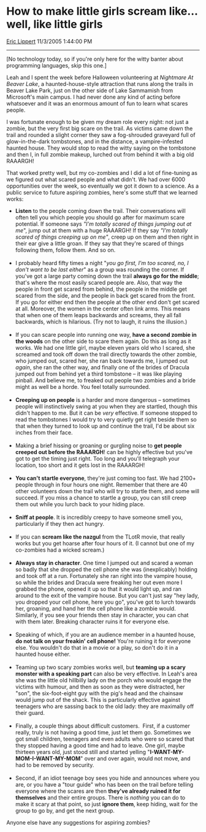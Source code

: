 # How to make little girls scream like… well, like little girls

[Eric Lippert](https://social.msdn.microsoft.com/profile/Eric%20Lippert) 11/3/2005 1:44:00 PM

-----

\[No technology today, so if you're only here for the witty banter about programming languages, skip this one.\]

Leah and I spent the week before Halloween volunteering at *Nightmare At Beaver Lake*, a haunted-house-style attraction that runs along the trails in Beaver Lake Park, just on the other side of Lake Sammamish from Microsoft's main campus. I had never done any kind of acting before whatsoever and it was an enormous amount of fun to learn what scares people.

I was fortunate enough to be given my dream role every night: not just a zombie, but the very first big scare on the trail. As victims came down the trail and rounded a slight corner they saw a fog-shrouded graveyard full of glow-in-the-dark tombstones, and in the distance, a vampire-infested haunted house. They would stop to read the witty saying on the tombstone and then I, in full zombie makeup, lurched out from behind it with a big old RAAARGH\!

That worked pretty well, but my co-zombies and I did a lot of fine-tuning as we figured out what scared people and what didn't. We had over 6000 opportunities over the week, so eventually we got it down to a science. As a public service to future aspiring zombies, here's some stuff that we learned works:

  - **Listen** to the people coming down the trail. Their conversations will often tell you which people you should go after for maximum scare potential. If someone says *"I'm totally scared of things jumping out at me*", jump out at them with a huge RAAARGH\! If they say *"I'm totally scared of things creeping up on me"*, creep up on them and then right in their ear give a little groan. If they say that they're scared of things following them, follow them. And so on.    
     
  - I probably heard fifty times a night "*you go first, I'm too scared, no, I don't want to be last either*" as a group was rounding the corner. If you've got a large party coming down the trail **always go for the middle**; that's where the most easily scared people are. Also, that way the people in front get scared from behind, the people in the middle get scared from the side, and the people in back get scared from the front. If you go for either end then the people at the other end don't get scared at all. Moreover, the women in the center often link arms. This means that when one of them leaps backwards and screams, they all fall backwards, which is hilarious. (Try not to laugh, it ruins the illusion.)   
     
  - If you can scare people into running one way, **have a second zombie in the woods** on the other side to scare them again. Do this as long as it works. We had one little girl, maybe eleven years old who I scared, she screamed and took off down the trail directly towards the other zombie, who jumped out, scared her, she ran back towards me, I jumped out *again*, she ran the other way, and finally one of the brides of Dracula jumped out from behind yet a third tombstone – it was like playing pinball. And believe me, to freaked out people two zombies and a bride might as well be a horde. You feel totally surrounded.   
     
  - **Creeping up on people** is a harder and more dangerous – sometimes people will instinctively swing at you when they are startled, though this didn't happen to me. But it can be *very* effective. If someone stopped to read the tombstones I would try to very quietly get right beside them so that when they turned to look up and continue the trail, I'd be about six inches from their face.   
     
  - Making a brief hissing or groaning or gurgling noise to **get people creeped out before the RAAARGH**\! can be highly effective but you've got to get the timing just right. Too long and you'll telegraph your location, too short and it gets lost in the RAAARGH\!   
     
  - **You can't startle everyone**, they're just coming too fast. We had 2100+ people through in four hours one night. Remember that there are 40 other volunteers down the trail who will try to startle them, and some will succeed. If you miss a chance to startle a group, you can still creep them out while you lurch back to your hiding place.   
     
  - **Sniff at people**. It is incredibly creepy to have someone smell you, particularly if they then act hungry.   
     
  - If you can **scream like the nazgul** from the TLotR movie, that really works but you get hoarse after four hours of it. (I cannot but one of my co-zombies had a wicked scream.)   
     
  - **Always stay in character**. One time I jumped out and scared a woman so badly that she dropped the cell phone she was (inexplicably) holding and took off at a run. Fortunately she ran right into the vampire house, so while the brides and Dracula were freaking her out even more I grabbed the phone, opened it up so that it would light up, and ran around to the exit of the vampire house. But you can't just say "hey lady, you dropped your cell phone, here you go", you've got to lurch towards her, groaning, and hand her the cell phone like a zombie would. Similarly, if you see your friends then stay in character, you can chat with them later. Breaking character ruins it for everyone else.   
     
  - Speaking of which, if you are an audience member in a haunted house, **do not talk on your freakin' cell phone\!** You're ruining it for everyone else. You wouldn't do that in a movie or a play, so don't do it in a haunted house either.   
     
  - Teaming up two scary zombies works well, but **teaming up a scary monster with a speaking part** can also be very effective. In Leah's area she was the little old hillbilly lady on the porch who would engage the victims with humour, and then as soon as they were distracted, her "son", the six-foot-eight guy with the pig's head and the chainsaw would jump out of the shack. This is particularly effective against teenagers who are sassing back to the old lady: they are maximally off their guard.   
     
  - Finally, a couple things about difficult customers.  First, if a customer really, truly is not having a good time, just let them go. Sometimes we got small children, teenagers and even adults who were so scared that they stopped having a good time and had to leave. One girl, maybe thirteen years old, just stood still and started yelling "**I-WANT-MY-MOM-I-WANT-MY-MOM**" over and over again, would not move, and had to be removed by security.   
     
  - Second, if an idiot teenage boy sees you hide and announces where you are, or you have a "tour guide" who has been on the trail before telling everyone where the scares are then **they've already ruined it for themselves** and their entire groups. There is *nothing* you can do to make it scary at that point, so just **ignore them**, keep hiding, wait for the group to go by, and get the next group.

Anyone else have any suggestions for aspiring zombies?

